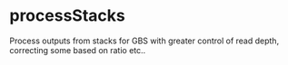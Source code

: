 processStacks
=============

Process outputs from stacks for GBS with greater control of read depth, correcting some based on ratio etc..
